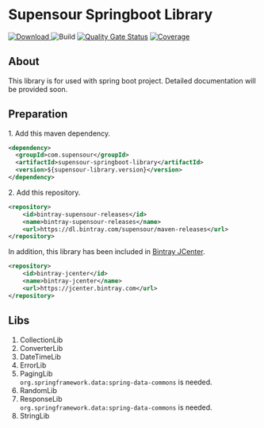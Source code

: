 # Supensour Springboot Library

[ ![Download](https://api.bintray.com/packages/supensour/maven-releases/com.supensour%3Asupensour-springboot-library/images/download.svg) ](https://bintray.com/supensour/maven-releases/com.supensour%3Asupensour-springboot-library/_latestVersion)
![Build](https://github.com/supensour/supensour-springboot-library/workflows/Build/badge.svg)
[![Quality Gate Status](https://sonarcloud.io/api/project_badges/measure?project=com.supensour%3Asupensour-springboot-library&metric=alert_status)](https://sonarcloud.io/dashboard?id=com.supensour%3Asupensour-springboot-library)
[![Coverage](https://sonarcloud.io/api/project_badges/measure?project=com.supensour%3Asupensour-springboot-library&metric=coverage)](https://sonarcloud.io/dashboard?id=com.supensour%3Asupensour-springboot-library)

## About
This library is for used with spring boot project. Detailed documentation will be provided soon.

## Preparation
1\. Add this maven dependency.
```xml
<dependency>
  <groupId>com.supensour</groupId>
  <artifactId>supensour-springboot-library</artifactId>
  <version>${supensour-library.version}</version>
</dependency>
```

2\. Add this repository.
```xml
<repository>
    <id>bintray-supensour-releases</id>
    <name>bintray-supensour-releases</name>
    <url>https://dl.bintray.com/supensour/maven-releases</url>
</repository>
```
In addition, this library has been included in [Bintray JCenter](https://bintray.com/bintray/jcenter).
```xml
<repository>
    <id>bintray-jcenter</id>
    <name>bintray-jcenter</name>
    <url>https://jcenter.bintray.com</url>
</repository>
```

## Libs
1. CollectionLib
2. ConverterLib
3. DateTimeLib
4. ErrorLib
5. PagingLib\
   `org.springframework.data:spring-data-commons` is needed.
6. RandomLib
7. ResponseLib\
   `org.springframework.data:spring-data-commons` is needed.
8. StringLib
